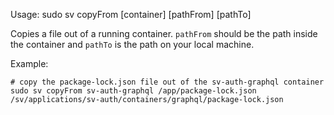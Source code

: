 Usage: sudo sv copyFrom [container] [pathFrom] [pathTo]

Copies a file out of a running container. `pathFrom` should be the path inside the container and `pathTo` is the path on your local machine.

Example:
```
# copy the package-lock.json file out of the sv-auth-graphql container
sudo sv copyFrom sv-auth-graphql /app/package-lock.json /sv/applications/sv-auth/containers/graphql/package-lock.json
```